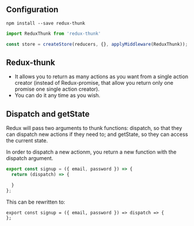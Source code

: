 ## Configuration
`npm install --save redux-thunk`

```jsx
import ReduxThunk from 'redux-thunk'

const store = createStore(reducers, {}, applyMiddleware(ReduxThunk));
````
## Redux-thunk
- It allows you to return as many actions as you want from a single action creator (instead of Redux-promise, that allow you return only one promise one single action creator). 
- You can do it any time as you wish. 

## Dispatch and getState
Redux will pass two arguments to thunk functions: dispatch, so that they can dispatch new actions if they need to; and getState, so they can access the current state. 

In order to dispatch a new actionm, you return a new function with the dispatch argument.
```js
export const signup = ({ email, password }) => {
  return (dispatch) => {

  }
};
```
This can be rewritten to:
```
export const signup = ({ email, password }) => dispatch => {
};
```
